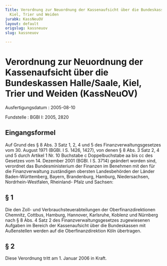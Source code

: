 ```yaml
---
Title: Verordnung zur Neuordnung der Kassenaufsicht über die Bundeskassen Halle/Saale,
  Kiel, Trier und Weiden
jurabk: KassNeuOV
layout: default
origslug: kassneuov
slug: kassneuov

---
```


# Verordnung zur Neuordnung der Kassenaufsicht über die Bundeskassen Halle/Saale, Kiel, Trier und Weiden (KassNeuOV)

Ausfertigungsdatum
:   2005-08-10

Fundstelle
:   BGBl I: 2005, 2820

## Eingangsformel

Auf Grund des § 8 Abs. 3 Satz 1, 2, 4 und 5 des
Finanzverwaltungsgesetzes vom 30. August 1971 (BGBl. I S. 1426, 1427),
von denen § 8 Abs. 3 Satz 2, 4 und 5 durch Artikel 1 Nr. 10 Buchstabe
c Doppelbuchstabe aa bis cc des Gesetzes vom 14. Dezember 2001 (BGBl.
I S. 3714) geändert worden sind, verordnet das Bundesministerium der
Finanzen im Benehmen mit den für die Finanzverwaltung zuständigen
obersten Landesbehörden der Länder Baden-Württemberg, Bayern,
Brandenburg, Hamburg, Niedersachsen, Nordrhein-Westfalen, Rheinland-
Pfalz und Sachsen:

## § 1

Die den Zoll- und Verbrauchsteuerabteilungen der Oberfinanzdirektionen
Chemnitz, Cottbus, Hamburg, Hannover, Karlsruhe, Koblenz und Nürnberg
nach § 8 Abs. 4 Satz 2 des Finanzverwaltungsgesetzes zugewiesenen
Aufgaben im Bereich der Kassenaufsicht über die Bundeskassen mit
Außenstellen werden auf die Oberfinanzdirektion Köln übertragen.

## § 2

Diese Verordnung tritt am 1. Januar 2006 in Kraft.

